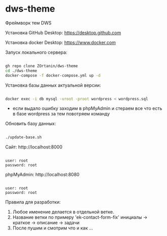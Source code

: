 # dws-theme
Фреймворк тем DWS


Установка GitHub Desktop:
https://desktop.github.com


Установка docker Desktop:
https://www.docker.com 


Запуск локального сервера:
```sh

gh repo clone ZOrtanin/dws-theme
cd ./dws-theme
docker-compose -f docker-compose.yml up -d

```

Установка базы данных актуальной версии:
```sh

docker exec -i db mysql -uroot -proot wordpress < wordpress.sql

```
* если выдало ошибку заходим в phpMyAdmin и стераем все что есть в базе wordpress за тем повотряем команду

Обновить базу данных:
```sh

./update-base.sh

```


Сайт:
http://localhost:8000
```

user: root
password: root

```

phpMyAdmin:
http://localhost:8080
```

user: root
password: root

```


Правила для разработки:
1. Любое именение делается в отдельной ветке.
2. Название ветки по примеру 'ek-contact-form-fix' инициалы -> краткое -> описание -> задачи
3. После пушим и смотрим что и как ... 